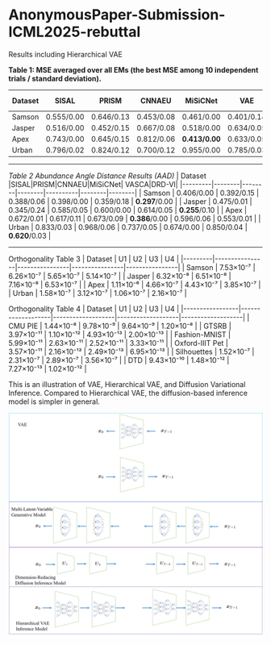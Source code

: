 # AnonymousPaper-Submission-ICML2025-rebuttal

Results including Hierarchical VAE

**Table 1: MSE averaged over all EMs (the best MSE among 10 independent trials / standard deviation).**

| Dataset | SISAL      | PRISM      | CNNAEU     | MiSiCNet   | VAE        | Hierarchical VAE | DRD-VI         |
|---------|------------|------------|------------|------------|------------|----------|----------------|
| Samson  | 0.555/0.00 | 0.646/0.13 | 0.453/0.08 | 0.461/0.00 | 0.401/0.14 | 0.578/0.15  | **0.328/0.00** |
| Jasper  | 0.516/0.00 | 0.452/0.15 | 0.667/0.08 | 0.518/0.00 | 0.634/0.05 | 0.722/0.06  | **0.305/0.09** |
| Apex    | 0.743/0.00 | 0.645/0.15 | 0.812/0.06 | **0.413/0.00** | 0.633/0.05 | 0.609/0.10   | 0.609/0.02     |
| Urban   | 0.796/0.02 | 0.824/0.12 | 0.700/0.12 | 0.955/0.00 | 0.785/0.03 | 0.985/0.04  | **0.677/0.04** |

----
*Table 2 Abundance Angle Distance Results (AAD)*
| Dataset |SISAL|PRISM|CNNAEU|MiSiCNet| VASCA|DRD-VI|
|---------|--------|--------|--------|----------|--------|--------|
| Samson  | 0.406/0.00 | 0.392/0.15 | 0.388/0.06 | 0.398/0.00 | 0.359/0.18 | **0.297**/0.00 |
| Jasper  | 0.475/0.01 | 0.345/0.24 | 0.585/0.05 | 0.600/0.00 | 0.614/0.05 | **0.255**/0.10 |
| Apex    | 0.672/0.01 | 0.617/0.11 | 0.673/0.09 | **0.386**/0.00 | 0.596/0.06 | 0.553/0.01 |
| Urban   | 0.833/0.03 | 0.968/0.06 | 0.737/0.05 | 0.674/0.00 | 0.850/0.04 | **0.620**/0.03 |

---
Orthogonality
Table 3
| Dataset | U1             | U2             | U3             | U4             |
|---------|----------------|----------------|----------------|----------------|
| Samson  | 7.53×10⁻⁷      | 6.26×10⁻⁷      | 5.65×10⁻⁷      | 5.14×10⁻⁷      |
| Jasper  | 6.32×10⁻⁸      | 6.51×10⁻⁸      | 7.16×10⁻⁸      | 6.53×10⁻⁷      |
| Apex    | 1.11×10⁻⁶      | 4.66×10⁻⁷      | 4.43×10⁻⁷      | 3.85×10⁻⁷      |
| Urban   | 1.58×10⁻⁷      | 3.12×10⁻⁷      | 1.06×10⁻⁷      | 2.16×10⁻⁷      |

Orthogonality
Table 4
| Dataset         | U1                | U2                | U3                | U4                |
|-----------------|-------------------|-------------------|-------------------|-------------------|
| CMU PIE         | 1.44×10⁻⁸         | 9.78×10⁻⁹         | 9.64×10⁻⁹         | 1.20×10⁻⁸         |
| GTSRB           | 3.97×10⁻¹¹        | 1.10×10⁻¹²        | 4.93×10⁻¹³        | 2.00×10⁻¹³        |
| Fashion-MNIST   | 5.99×10⁻¹¹        | 2.63×10⁻¹¹        | 2.52×10⁻¹¹        | 3.33×10⁻¹¹        |
| Oxford-IIIT Pet | 3.57×10⁻¹¹        | 2.16×10⁻¹³        | 2.49×10⁻¹³        | 6.95×10⁻¹³        |
| Silhouettes     | 1.52×10⁻⁷         | 2.31×10⁻⁷         | 2.89×10⁻⁷         | 3.56×10⁻⁷         |
| DTD             | 9.43×10⁻¹⁰        | 1.48×10⁻¹²        | 7.27×10⁻¹³        | 1.02×10⁻¹²        |

This is an illustration of VAE, Hierarchical VAE, and Diffusion Variational Inference. Compared to Hierarchical VAE, the diffusion-based inference model is simpler in general.

![illustration](picture.png)
